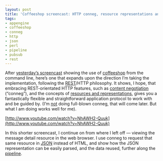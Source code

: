 ```yaml
---
layout: post
title: 'Coffeeshop screencast: HTTP conneg, resource representations and JSON'
tags:
- appengine
- coffeeshop
- conneg
- http
- json
- perl
- pipeline
- pubsub
- rest
---
```



After [yesterday’s screencast](/2009/08/19/2nd-coffeeshop-resthttp-screencast/) showing the use of [coffeeshop](http://wiki.github.com/qmacro/coffeeshop) from the command line, here’s one that expands upon the direction I’m taking the implementation, following the [REST](http://en.wikipedia.org/wiki/Representational_State_Transfer)/HTTP philosophy. It shows, I hope, that embracing REST-orientated HTTP features, such as [content negotiation](http://en.wikipedia.org/wiki/Content_negotiation) (“conneg”), and the concepts of [resources and representations](http://bitworking.org/news/How_to_create_a_REST_Protocol), gives you a fantastically flexible and straightforward application protocol to work with and be guided by. (I’m [not](http://twitter.com/qmacro/status/3306694041) doing full-blown conneg, that will come later. But what I am doing works well for me).

<object data="http://www.youtube.com/v/NhAWH2-Quuk&hl=en&fs=1&" height="340" type="application/x-shockwave-flash" width="560"><param name="allowFullScreen" value="true"></param><param name="allowscriptaccess" value="always"></param><param name="src" value="http://www.youtube.com/v/NhAWH2-Quuk&hl=en&fs=1&"></param><param name="allowfullscreen" value="true"></param></object>

[http://www.youtube.com/watch?v=NhAWH2-Quuk](http://www.youtube.com/watch?v=NhAWH2-Quuk)

In this shorter screencast, I continue on from where I left off — viewing the message detail resource in the web browser. I use conneg to request that same resource in [JSON](http://www.json.org/) instead of HTML, and show how the JSON representation can be easily parsed, and the data reused, further along the [pipeline](/2009/05/18/twitters-success/).


